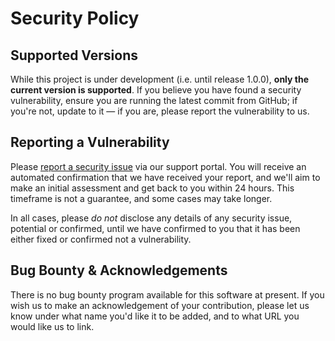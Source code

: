 # Security Policy

## Supported Versions

While this project is under development (i.e. until release 1.0.0), **only the current version is supported**. If you
believe you have found a security vulnerability, ensure you are running the latest commit from GitHub; if you're not,
update to it &mdash; if you are, please report the vulnerability to us.

## Reporting a Vulnerability

Please [report a security issue](https://codidact.atlassian.net/servicedesk/customer/portal/1/group/1/create/17) via our
support portal. You will receive an automated confirmation that we have received your report, and we'll aim to make an
initial assessment and get back to you within 24 hours. This timeframe is not a guarantee, and some cases may take longer.

In all cases, please *do not* disclose any details of any security issue, potential or confirmed, until we have confirmed
to you that it has been either fixed or confirmed not a vulnerability.

## Bug Bounty & Acknowledgements
There is no bug bounty program available for this software at present. If you wish us to make an acknowledgement of your
contribution, please let us know under what name you'd like it to be added, and to what URL you would like us to link.
